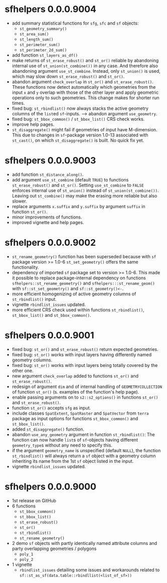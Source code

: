 # sfhelpers 0.0.0.9004
* add summary statistical functions for `sfg`, `sfc` and `sf` objects: 
  - `st_geometry_summary()`
  - `st_area_sum()`
  - `st_length_sum()`
  - `st_perimeter_sum()`
  - `st_perimeter_2d_sum()`
* add function `st_layers_as_df()`
* make returns of `st_erase_robust()` and `st_or()` reliable by abandoning
internal use of `st_union(st_combine())` in any case. And therefore also
abandoning argument `use_st_combine`. Instead, only `st_union()` is used, which
may slow down `st_erase_robust()` and `st_or()`.
* abandon argument `check_overlap` in `st_or()` and `st_erase_robust()`. These
functions now detect automatically which geometries from the input `x` and `y`
overlap with those of the other layer and apply geometric operations only to
such geometries. This change makes for shorter run times.
* fixed bug: `st_rbindlist()` now always stacks the active geometry columns of
the `list`ed `sf`-inputs. --> abandon argument `use_geometry`.
* fixed bug: `st_bbox_common()` / `st_bbox_list()` CRS check works.
* improve help pages.
* `st_disaggregate()` might fail if geometries of input have M-dimension. This due to changes in `sf`-package version 1.0-13 associated with `st_cast()`, on which `st_disaggregate()` is built. No quick fix yet.
  
# sfhelpers 0.0.0.9003
* add function `st_distance_along()`.
* add argument `use_st_combine` (default `TRUE`) to functions `st_erase_robust()`
and `st_or()`. Setting `use_st_combine` to `FALSE` enforces internal use of 
`st_union()` instead of `st_union(st_combine())`. Leaving out `st_combine()` may
make the erasing more reliable but also slower.
* replace arguments `x.suffix` and `y.suffix` by argument `suffix` in function `st_or()`.
* minor improvements of functions.
* improved vignette and help pages.

# sfhelpers 0.0.0.9002
* `st_rename_geometry()` function has been superseded because with `sf` package
version >= 1.0-6 `st_set_geometry()` offers the same functionality.
* dependency of imported `sf` package set to version >= 1.0-6. This made it
possible to replace package-internal dependency on functions
`sfhelpers::st_rename_geometry()` and `sfhelpers:::st_rename_geom()` with
`sf::st_set_geometry()` and `sf::st_geometry()<-`.
* more efficient homogenizing of active geometry columns of `st_rbindlist()` input.
* vignette `rbindlist_issues` updated.
* more efficient CRS check used within functions `st_rbindlist()`, `st_bbox_list()`
and `st_bbox_common()`.

# sfhelpers 0.0.0.9001
* fixed bug: `st_or()` and `st_erase_robust()` return expected geometries.
* fixed bug: `st_or()` works with input layers having differently named geometry columns.
* fixed bug: `st_or()` works with input layers being totally covered by the other one.
* new argument `check_overlap` added to functions `st_or()` and `st_erase_robust()`.
* redesign of argument `dim` and of internal handling of `GEOMETRYCOLLECTION` of
function `st_or()` (s. examples of the function's help page).
* enable passing arguments on to `s2::s2_options()` in functions `st_or()` and
`st_erase_robust()`.
* function `st_or()` accepts `sfg` as input.
* include classes `SpatExtent`, `SpatRaster` and `SpatVector` from `terra`
package as input options for functions `st_bbox_common()` and `st_bbox_list()`.
* added `st_disaggregate()` function.
* abandon `use_any_geometry` argument in function `st_rbindlist()`: The function
can now handle `list`s of `sf`-objects having different `geometry_type`s without
any need to specify this.
* if the argument `geometry_name` is unspecified (default `NULL`), the function
`st_rbindlist()` will always return a `sf` object with a geometry column
inheriting its name from the 1st `sf` object listed in the input.
* vignette `rbindlist_issues` updated.

# sfhelpers 0.0.0.9000
* 1st release on GitHub
* 6 functions
  - `st_bbox_common()`
  - `st_bbox_list()`
  - `st_erase_robust()`
  - `st_or()`
  - `st_rbindlist()`
  - `st_rename_geometry()`
* 2 demo `sf` objects with partly identically named attribute columns and party overlapping geometries / polygons
  - `poly_1`
  - `poly_2`
* 1 vignette
  - `rbindlist_issues` detailing some issues and workarounds related to `sf::st_as_sf(data.table::rbindllist(<list_of_sf>))`
